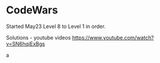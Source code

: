 # CodeWars

Started May23  Level 8 to Level 1 in order.



Solutions - youtube videos
https://www.youtube.com/watch?v=SN6hqiExBgs


a

